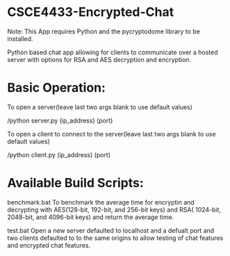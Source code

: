 # CSCE4433-Encrypted-Chat

Note: This App requires Python and the pycryptodome library to be installed.

Python based chat app allowing for clients to communicate over a hosted server with options for RSA and AES decryption and encryption.

# Basic Operation:

To open a server(leave last two args blank to use default values)

/python server.py (ip_address) (port)

To open a client to connect to the server(leave last two args blank to use default values)

/python client.py (ip_address) (port)

# Available Build Scripts:

benchmark.bat
To benchmark the average time for encryptin and decrypting with AES(128-bit, 192-bit, and 256-bit keys) and RSA( 1024-bit, 2048-bit, and 4096-bit keys) and return the average time.

test.bat
Open a new server defaulted to localhost and a defualt port and two clients defaulted to to the same origins to allow testing of chat features and encrypted chat features.
